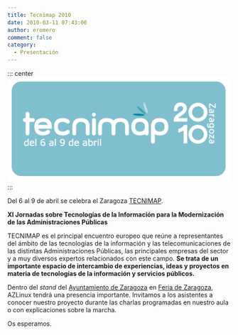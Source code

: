 ```yaml
---
title: Tecnimap 2010
date: 2010-03-11 07:43:00
author: eromero
comment: false
category:
  - Presentación
---
```


::: center
![Tecnimap 2010](/img/tecnimap.jpg 'Tecnimap 2010')
:::

Del 6 al 9 de abril se celebra el Zaragoza [TECNIMAP](http://www.tecnimap.es/).

**XI Jornadas sobre Tecnologías de la Información para la Modernización de las Administraciones Públicas**

TECNIMAP es el principal encuentro europeo que reúne a representantes del ámbito de las tecnologías de la información y las telecomunicaciones de las distintas Administraciones Públicas, las principales empresas del sector y a muy diversos expertos relacionados con este campo. **Se trata de un importante espacio de intercambio de experiencias, ideas y proyectos en materia de tecnologías de la información y servicios públicos.**

Dentro del _stand_ del [Ayuntamiento de Zaragoza](https://zaragoza.es/) en [Feria de Zaragoza](https://www.feriazaragoza.es/), AZLinux tendrá una presencia importante. Invitamos a los asistentes a conocer nuestro proyecto durante las charlas programadas en nuestro aula o con explicaciones sobre la marcha.

Os esperamos.

